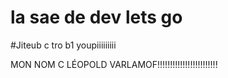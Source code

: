 # la sae de dev lets go
#Jiteub c tro b1 youpiiiiiiiii

MON NOM C LÉOPOLD VARLAMOF!!!!!!!!!!!!!!!!!!!!!!!!
